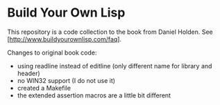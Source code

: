 # Build Your Own Lisp
This repository is a code collection to the book from Daniel Holden. See [http://www.buildyourownlisp.com/faq].

Changes to original book code:
* using readline instead of editline (only different name for library and header)
* no WIN32 support (I do not use it)
* created a Makefile
* the extended assertion macros are a little bit different
